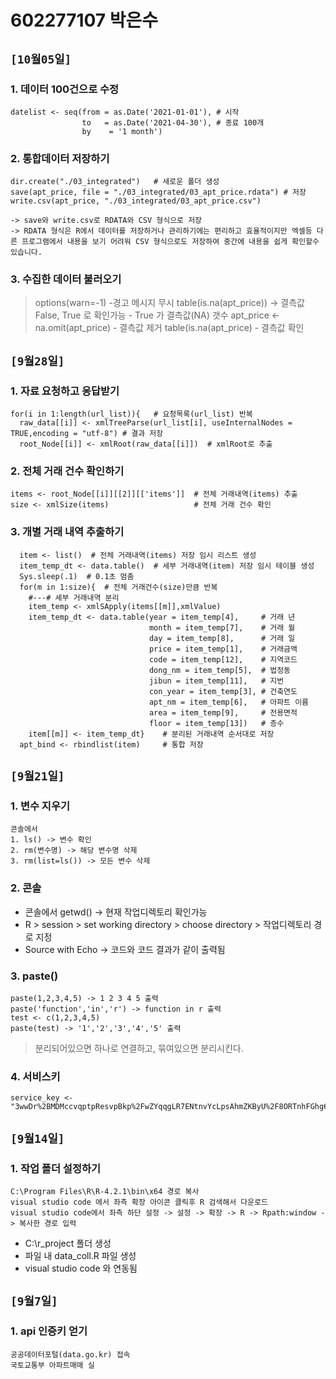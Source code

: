 # 602277107 박은수
## `[10월05일]`
### 1. 데이터 100건으로 수정
```
datelist <- seq(from = as.Date('2021-01-01'), # 시작
                to   = as.Date('2021-04-30'), # 종료 100개
                by    = '1 month')
```
### 2. 통합데이터 저장하기
```
dir.create("./03_integrated")   # 새로운 폴더 생성
save(apt_price, file = "./03_integrated/03_apt_price.rdata") # 저장
write.csv(apt_price, "./03_integrated/03_apt_price.csv") 

-> save와 write.csv로 RDATA와 CSV 형식으로 저장
-> RDATA 형식은 R에서 데이터를 저장하거나 관리하기에는 편리하고 효율적이지만 엑셀등 다른 프로그램에서 내용을 보기 어려워 CSV 형식으로도 저장하여 중간에 내용을 쉽게 확인할수있습니다.
```

### 3. 수집한 데이터 불러오기
> options(warn=-1) -경고 메시지 무시
> table(is.na(apt_price)) -> 결측값 False, True 로 확인가능 - True 가 결측값(NA) 갯수
>  apt_price <- na.omit(apt_price) - 결측값 제거
>  table(is.na(apt_price) - 결측값 확인
## `[9월28일]`
### 1. 자료 요청하고 응답받기
```
for(i in 1:length(url_list)){   # 요청목록(url_list) 반복
  raw_data[[i]] <- xmlTreeParse(url_list[i], useInternalNodes = TRUE,encoding = "utf-8") # 결과 저장
  root_Node[[i]] <- xmlRoot(raw_data[[i]])	# xmlRoot로 추출
```

### 2. 전체 거래 건수 확인하기
```  
items <- root_Node[[i]][[2]][['items']]  # 전체 거래내역(items) 추출
size <- xmlSize(items)                   # 전체 거래 건수 확인 
```
### 3. 개별 거래 내역 추출하기
```
  item <- list()  # 전체 거래내역(items) 저장 임시 리스트 생성
  item_temp_dt <- data.table()  # 세부 거래내역(item) 저장 임시 테이블 생성
  Sys.sleep(.1)  # 0.1초 멈춤
  for(m in 1:size){  # 전체 거래건수(size)만큼 반복
    #---# 세부 거래내역 분리   
    item_temp <- xmlSApply(items[[m]],xmlValue)
    item_temp_dt <- data.table(year = item_temp[4],     # 거래 년 
                               month = item_temp[7],    # 거래 월
                               day = item_temp[8],      # 거래 일
                               price = item_temp[1],    # 거래금액
                               code = item_temp[12],    # 지역코드
                               dong_nm = item_temp[5],  # 법정동
                               jibun = item_temp[11],   # 지번
                               con_year = item_temp[3], # 건축연도 
                               apt_nm = item_temp[6],   # 아파트 이름   
                               area = item_temp[9],     # 전용면적
                               floor = item_temp[13])   # 층수 
    item[[m]] <- item_temp_dt}    # 분리된 거래내역 순서대로 저장
  apt_bind <- rbindlist(item)     # 통합 저장
```

## `[9월21일]`
### 1. 변수 지우기
```
콘솔에서
1. ls() -> 변수 확인
2. rm(변수명) -> 해당 변수명 삭제
3. rm(list=ls()) -> 모든 변수 삭제
```
### 2. 콘솔
* 콘솔에서 getwd() -> 현재 작업디렉토리 확인가능
* R > session > set working directory > choose directory > 작업디렉토리 경로 지정
* Source with Echo -> 코드와 코드 결과가 같이 출력됨

### 3. paste()
```
paste(1,2,3,4,5) -> 1 2 3 4 5 출력
paste('function','in','r') -> function in r 출력
test <- c(1,2,3,4,5) 
paste(test) -> '1','2','3','4','5' 출력
```
> 분리되어있으면 하나로 연결하고, 묶여있으면 분리시킨다.

### 4. 서비스키
```
service_key <- "3wwDr%2BMDMccvqptpResvpBkp%2FwZYqqgLR7ENtnvYcLpsAhmZKByU%2F8ORTnhFGhg6q7SuJc9B6COksVII0pnWtA%3D%3D"
```

## `[9월14일]`
### 1. 작업 폴더 설정하기
```
C:\Program Files\R\R-4.2.1\bin\x64 경로 복사
visual studio code 에서 좌측 확장 아이콘 클릭후 R 검색해서 다운로드
visual studio code에서 좌측 하단 설정 -> 설정 -> 확장 -> R -> Rpath:window -> 복사한 경로 입력
```
* C:\r_project 폴더 생성
* 파일 내 data_coll.R 파일 생성
* visual studio code 와 연동됨

## `[9월7일]`
### 1. api 인증키 얻기
```
공공데이터포털(data.go.kr) 접속
국토교통부 아파트매매 실
